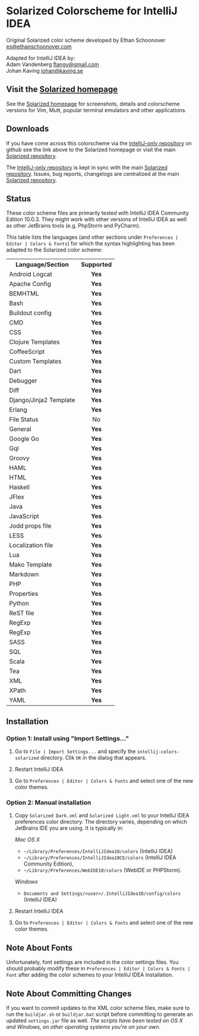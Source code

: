 Solarized Colorscheme for IntelliJ IDEA
=======================================

Original Solarized color scheme developed by Ethan Schoonover <es@ethanschoonover.com>  

Adapted for IntelliJ IDEA by:  
Adam Vandenberg <flangy@gmail.com>  
Johan Kaving <johan@kaving.se>

Visit the [Solarized homepage]
------------------------------

See the [Solarized homepage] for screenshots, 
details and colorscheme versions for Vim, Mutt, popular terminal emulators and 
other applications.

Downloads
---------

If you have come across this colorscheme via the [IntelliJ-only repository] on 
github see the link above to the Solarized homepage or visit the main [Solarized repository].

The [IntelliJ-only repository] is kept in sync with the main [Solarized repository].
Issues, bug reports, changelogs are centralized at the main [Solarized repository].

[Solarized homepage]:   http://ethanschoonover.com/solarized
[Solarized repository]: https://github.com/altercation/solarized
[IntelliJ-only repository]:  https://github.com/jkaving/intellij-colors-solarized

Status
------------

These color scheme files are primarily tested with IntelliJ IDEA Community Edition 10.0.3.
They might work with other versions of IntelliJ IDEA as well as other JetBrains tools
(e.g. PhpStorm and PyCharm).

This table lists the languages (and other sections under `Preferences | Editor | Colors & Fonts`)
for which the syntax highlighting has been adapted to the Solarized color scheme:

<table>
	<tr>
		<th>Language/Section</th>
		<th>Supported</th>
	</tr>
	<tr>
		<td>Android Logcat</td>
		<td align="center"><b>Yes</b></td>
	</tr>
	<tr>
		<td>Apache Config</td>
		<td align="center"><b>Yes</b></td>
	</tr>
	<tr>
		<td>BEMHTML</td>
		<td align="center"><b>Yes</b></td>
	</tr>
	<tr>
		<td>Bash</td>
		<td align="center"><b>Yes</b></td>
	</tr>
	<tr>
		<td>Buildout config</td>
		<td align="center"><b>Yes</b></td>
	</tr>
	<tr>
		<td>CMD</td>
		<td align="center"><b>Yes</b></td>
	</tr>
	<tr>
		<td>CSS</td>
		<td align="center"><b>Yes</b></td>
	</tr>
	<tr>
		<td>Clojure Templates</td>
		<td align="center"><b>Yes</b></td>
	</tr>
	<tr>
		<td>CoffeeScript</td>
		<td align="center"><b>Yes</b></td>
	</tr>
	<tr>
		<td>Custom Templates</td>
		<td align="center"><b>Yes</b></td>
	</tr>
	<tr>
		<td>Dart</td>
		<td align="center"><b>Yes</b></td>
	</tr>
	<tr>
		<td>Debugger</td>
		<td align="center"><b>Yes</b></td>
	</tr>
	<tr>
		<td>Diff</td>
		<td align="center"><b>Yes</b></td>
	</tr>
	<tr>
		<td>Django/Jinja2 Template</td>
		<td align="center"><b>Yes</b></td>
	</tr>
	<tr>
		<td>Erlang</td>
		<td align="center"><b>Yes</b></td>
	 </tr>
	 <tr>
		<td>File Status</td>
		<td align="center">No</td>
	</tr>
	<tr>
		<td>General</td>
		<td align="center"><b>Yes</b></td>
	</tr>
	<tr>
		<td>Google Go</td>
		<td align="center"><b>Yes</b></td>
	</tr>
	<tr>
		<td>Gql</td>
		<td align="center"><b>Yes</b></td>
	</tr>
	<tr>
		<td>Groovy</td>
		<td align="center"><b>Yes</b></td>
	</tr>
	<tr>
		<td>HAML</td>
		<td align="center"><b>Yes</b></td>
	</tr>
	<tr>
		<td>HTML</td>
		<td align="center"><b>Yes</b></td>
	</tr>
	<tr>
		<td>Haskell</td>
		<td align="center"><b>Yes</b></td>
	</tr>
	<tr>
		<td>JFlex</td>
		<td align="center"><b>Yes</b></td>
	</tr>
	<tr>
		<td>Java</td>
		<td align="center"><b>Yes</b></td>
	</tr>
	<tr>
		<td>JavaScript</td>
		<td align="center"><b>Yes</b></td>
	</tr>
	<tr>
		<td>Jodd props file</td>
		<td align="center"><b>Yes</b></td>
	</tr>
	<tr>
		<td>LESS</td>
		<td align="center"><b>Yes</b></td>
	</tr>
	<tr>
		<td>Localization file</td>
		<td align="center"><b>Yes</b></td>
	</tr>
	<tr>
		<td>Lua</td>
		<td align="center"><b>Yes</b></td>
	</tr>
	<tr>
		<td>Mako Template</td>
		<td align="center"><b>Yes</b></td>
	</tr>
	<tr>
		<td>Markdown</td>
		<td align="center"><b>Yes</b></td>
	</tr>
	<tr>
		<td>PHP</td>
		<td align="center"><b>Yes</b></td>
	</tr>
	<tr>
		<td>Properties</td>
		<td align="center"><b>Yes</b></td>
	</tr>
	<tr>
		<td>Python</td>
		<td align="center"><b>Yes</b></td>
	</tr>
	<tr>
		<td>ReST file</td>
		<td align="center"><b>Yes</b></td>
	</tr>
	<tr>
		<td>RegExp</td>
		<td align="center"><b>Yes</b></td>
	</tr>
	<tr>
		<td>RegExp</td>
		<td align="center"><b>Yes</b></td>
	</tr>
	<tr>
		<td>SASS</td>
		<td align="center"><b>Yes</b></td>
	</tr>
	<tr>
		<td>SQL</td>
		<td align="center"><b>Yes</b></td>
	</tr>
	<tr>
		<td>Scala</td>
		<td align="center"><b>Yes</b></td>
	</tr>
	<tr>
		<td>Tea</td>
		<td align="center"><b>Yes</b></td>
	</tr>
	<tr>
		<td>XML</td>
		<td align="center"><b>Yes</b></td>
	</tr>
	<tr>
		<td>XPath</td>
		<td align="center"><b>Yes</b></td>
	</tr>
	<tr>
		<td>YAML</td>
		<td align="center"><b>Yes</b></td>
	</tr>
</table>


Installation
------------

### Option 1: Install using "Import Settings..."

1. Go to `File | Import Settings...` and specify the `intellij-colors-solarized` directory.
 Clik `OK` in the dialog that appears.

2. Restart IntelliJ IDEA

3. Go to `Preferences | Editor | Colors & Fonts` and select one of the new 
color themes.

### Option 2: Manual installation

1.  Copy `Solarized Dark.xml` and `Solarized Light.xml` to your IntelliJ IDEA preferences
    color directory. The directory varies, depending on which JetBrains IDE you are using. It
    is typically in:

    *Mac OS X*
    * `~/Library/Preferences/IntelliJIdea10/colors` (IntelliJ IDEA)
    * `~/Library/Preferences/IntelliJIdea10CE/colors` (IntelliJ IDEA Community Edition),
    * `~/Library/Preferences/WebIDE10/colors` (WebIDE or PHPStorm).

    *Windows*
    * `Documents and Settings/<user>/.IntelliJIdea10/config/colors` (IntelliJ IDEA)
        
2. Restart IntelliJ IDEA

3. Go to `Preferences | Editor | Colors & Fonts` and select one of the new 
color themes.

Note About Fonts
-----------------
Unfortunately, font settings are included in the color settings files.
You should probably modify these in `Preferences | Editor | Colors & Fonts | Font`
after adding the color schemes to your IntelliJ IDEA installation.

Note About Committing Changes
-----------------------------
If you want to commit updates to the XML color scheme files, make sure to run the `buildjar.sh` or `buildjar.bat` script before committing to generate 
an updated `settings.jar` file as well. 
*The scripts have been tested on OS X and Windows, on other operating systems you're on your own.*
